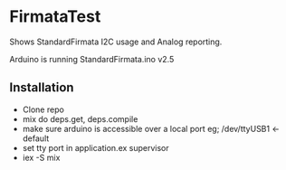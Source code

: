 # FirmataTest

Shows StandardFirmata I2C usage and Analog reporting.

Arduino is running StandardFirmata.ino v2.5

## Installation

  * Clone repo
  * mix do deps.get, deps.compile
  * make sure arduino is accessible over a local port eg; /dev/ttyUSB1 <- default
  * set tty port in application.ex supervisor
  * iex -S mix
